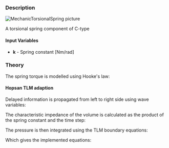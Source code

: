 ### Description
![MechanicTorsionalSpring picture](torsionalspringhelp.svg)

A torsional spring component of C-type

#### Input Variables
* **k** - Spring constant [Nm/rad]

### Theory
The spring torque is modelled using Hooke's law:
<!---EQUATION T_2 = k(\theta_1 - \theta_2) --->

#### Hopsan TLM adaption
Delayed information is propagated from left to right side using wave variables:
<!---EQUATION \begin{cases}c_1(t) = T_2(t-\Delta t) + Z_c \omega_2(t-\Delta t)\\c_2(t) = T_1(t-\Delta t) + Z_c \omega_1(t-\Delta t)\end{cases} --->
The characteristic impedance of the volume is calculated as the product of the spring constant and the time step:
<!---EQUATION Z_c = k \Delta_t --->
The pressure is then integrated using the TLM boundary equations:
<!---EQUATION \begin{cases}T_1(t) = c_1(t) + Z_c \omega_1(t)\\T_2(t) = c_2(t) + Z_c \omega_2(t)\end{cases} --->
Which gives the implemented equations:
<!---EQUATION \begin{cases}c_1(t) = c_2(t-\Delta t) + 2 Z_c \omega_2(t-\Delta t)\\c_2(t) = c_1(t-\Delta t) + 2 Z_c \omega_1(t-\Delta t)\end{cases} --->


